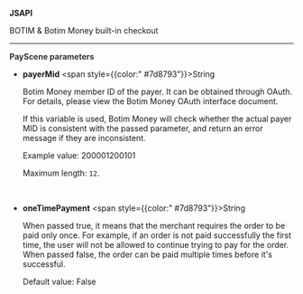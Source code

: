 **JSAPI**

BOTIM & Botim Money built-in checkout

---

**<font color="#333333"> PayScene parameters</font>**

- **payerMid** <span style={{color:" #7d8793"}}>String</span>

  Botim Money member ID of the payer. It can be obtained through OAuth. For details, please view the Botim Money OAuth interface document.

  If this variable is used, Botim Money will check whether the actual payer MID is consistent with the passed parameter, and return an error message if they are inconsistent.

  Example value: 200001200101

  Maximum length: `12`.

  <br/>

- **oneTimePayment** <span style={{color:" #7d8793"}}>String</span>

  When passed true, it means that the merchant requires the order to be paid only once. For example, if an order is not paid successfully the first time, the user will not be allowed to continue trying to pay for the order. When passed false, the order can be paid multiple times before it's successful.

  Default value: False
  
  <br/>
